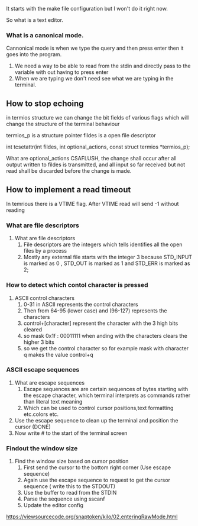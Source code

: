 It starts with the make file configuration but I won't do it right now.

So what is a text editor.

### What is a canonical mode.

Cannonical mode is when we type the query and then press enter then it goes into the program.

1. We need a way to be able to read from the stdin and directly pass to the variable with out having to press enter
2. When we are typing we don't need see what we are typing in the terminal.

## How to stop echoing

in termios structure we can change the bit fields of various flags which will change the structure of the terminal behaviour

termios_p is a structure pointer
fildes is a open file descriptor

int tcsetattr(int fildes, int optional_actions,
       const struct termios *termios_p);

What are optional_actions
CSAFLUSH, the change shall occur after all output written to fildes is transmitted, and all input so far received but not read shall be discarded before the change is made.


## How to implement a read timeout
In temrious there is a VTIME flag.
After VTIME read will send -1 without reading



### What are file descriptors

1. What are file descriptors
   1. File descriptors are the integers which tells identifies all the open files by a process
   2. Mostly any external file starts with the integer 3 because STD_INPUT is marked as 0 , STD_OUT is marked as 1 and STD_ERR is marked as 2;
   
### How to detect which contol character is pressed
1. ASCII control characters
   1. 0-31 in ASCII represents the control characters
   2. Then from 64-95 (lower case) and (96-127) represents the characters
   3. control+[character] represent the character with the 3 high bits cleared
   4. so mask 0x1f : 00011111 when anding with the characters clears the higher 3 bits
   5. so we get the control character so for example mask with character q makes the value control+q

### ASCII escape sequences
1. What are escape sequences
   1. Escape sequences are are certain sequences of bytes starting with the escape character, which terminal interprets as commands rather than literal text meaning
   2. Which can be used to control cursor positions,text formatting etc.colors etc.
2. Use the escape sequence to clean up the terminal and position the cursor (DONE)
3. Now write # to the start of the terminal screen

### Findout the window size
1. Find the window size based on cursor position
   1. First send the cursor to the bottom right corner (Use escape sequence)
   2. Again use the escape sequence to request to get the cursor sequence ( write this to the STDOUT)
   3. Use the buffer to read from the STDIN
   4. Parse the sequence using sscanf
   5. Update the editor config



https://viewsourcecode.org/snaptoken/kilo/02.enteringRawMode.html